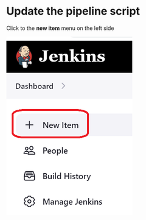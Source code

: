 # Update the pipeline script


Click to the **new item** menu on the left side 

![Picture 21](../assets/step2pic1newItem.png)



<br/>
